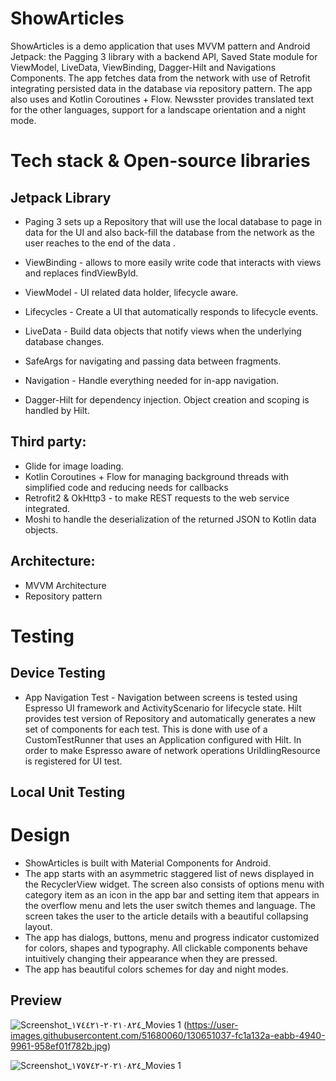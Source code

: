 # ShowArticles
ShowArticles is a demo application that uses MVVM pattern and Android Jetpack: the Pagging 3 library with a backend API, Saved State module for ViewModel, LiveData, ViewBinding, Dagger-Hilt and Navigations Components. The app fetches data from the network with use of Retrofit integrating persisted data in the database via repository pattern. The app also uses and Kotlin Coroutines + Flow. Newsster provides translated text for the other languages, support for a landscape orientation and a night mode.

# Tech stack & Open-source libraries
## Jetpack Library

* Paging 3 sets up a Repository that will use the local database to page in data for the UI and also back-fill the database from the network as the user reaches to the end of the data .

* ViewBinding - allows to more easily write code that interacts with views and replaces findViewById.

* ViewModel - UI related data holder, lifecycle aware.

* Lifecycles - Create a UI that automatically responds to lifecycle events.

* LiveData - Build data objects that notify views when the underlying database changes.

* SafeArgs for navigating and passing data between fragments.

* Navigation - Handle everything needed for in-app navigation.

* Dagger-Hilt for dependency injection. Object creation and scoping is handled by Hilt.

## Third party:
* Glide for image loading.
* Kotlin Coroutines + Flow for managing background threads with simplified code and reducing needs for callbacks
* Retrofit2 & OkHttp3 - to make REST requests to the web service integrated.
* Moshi to handle the deserialization of the returned JSON to Kotlin data objects.

## Architecture:
* MVVM Architecture
* Repository pattern

# Testing

## Device Testing
* App Navigation Test - Navigation between screens is tested using Espresso UI framework and ActivityScenario for lifecycle state. Hilt provides test version of Repository and automatically generates a new set of components for each test. This is done with use of a CustomTestRunner that uses an Application configured with Hilt. In order to make Espresso aware of network operations UriIdlingResource is registered for UI test.

## Local Unit Testing


# Design
* ShowArticles is built with Material Components for Android.
* The app starts with an asymmetric staggered list of news displayed in the RecyclerView widget. The screen also consists of options menu with category item as an icon in the app bar and setting item that appears in the overflow menu and lets the user switch themes and language. The screen takes the user to the article details with a beautiful collapsing layout.
* The app has dialogs, buttons, menu and progress indicator customized for colors, shapes and typography. All clickable components behave intuitively changing their appearance when they are pressed.
* The app has beautiful colors schemes for day and night modes.

## Preview

![Screenshot_٢٠٢١٠٨٢٤-١٧٤٤٢١_Movies 1](https://user-images.githubusercontent.com/51680060/130650358-0cf65554-6a20-477e-bda3-b22a19816710.jpg) (https://user-images.githubusercontent.com/51680060/130651037-fc1a132a-eabb-4940-9961-958ef01f782b.jpg)

![Screenshot_٢٠٢١٠٨٢٤-١٧٥٧٤٢_Movies 1](https://user-images.githubusercontent.com/51680060/130651037-fc1a132a-eabb-4940-9961-958ef01f782b.jpg)

